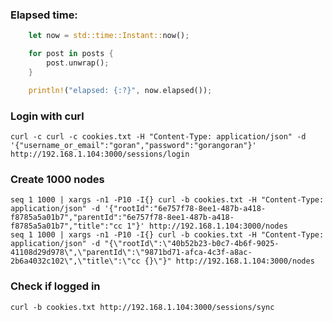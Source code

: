 ### Elapsed time:

```rust 
    let now = std::time::Instant::now();

    for post in posts {
        post.unwrap();
    }

    println!("elapsed: {:?}", now.elapsed());
```

### Login with curl
    curl -c curl -c cookies.txt -H "Content-Type: application/json" -d '{"username_or_email":"goran","password":"gorangoran"}' http://192.168.1.104:3000/sessions/login

### Create 1000 nodes
    seq 1 1000 | xargs -n1 -P10 -I{} curl -b cookies.txt -H "Content-Type: application/json" -d '{"rootId":"6e757f78-8ee1-487b-a418-f8785a5a01b7","parentId":"6e757f78-8ee1-487b-a418-f8785a5a01b7","title":"cc 1"}' http://192.168.1.104:3000/nodes
    seq 1 1000 | xargs -n1 -P10 -I{} curl -b cookies.txt -H "Content-Type: application/json" -d "{\"rootId\":\"40b52b23-b0c7-4b6f-9025-41108d29d978\",\"parentId\":\"9871bd71-afca-4c3f-a8ac-2b6a4032c102\",\"title\":\"cc {}\"}" http://192.168.1.104:3000/nodes


### Check if logged in
    curl -b cookies.txt http://192.168.1.104:3000/sessions/sync 